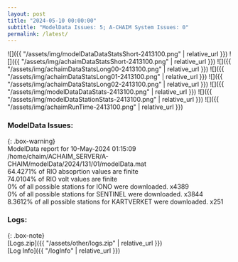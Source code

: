 ```yaml
---
layout: post
title: "2024-05-10 00:00:00"
subtitle: "ModelData Issues: 5; A-CHAIM System Issues: 0"
permalink: /latest/
---
```


![]({{ "/assets/img/modelDataDataStatsShort-2413100.png" | relative_url }})
![]({{ "/assets/img/achaimDataStatsShort-2413100.png" | relative_url }})
![]({{ "/assets/img/achaimDataStatsLong00-2413100.png" | relative_url }})
![]({{ "/assets/img/achaimDataStatsLong01-2413100.png" | relative_url }})
![]({{ "/assets/img/achaimDataStatsLong02-2413100.png" | relative_url }})
![]({{ "/assets/img/modelDataDataStats-2413100.png" | relative_url }})
![]({{ "/assets/img/modelDataStationStats-2413100.png" | relative_url }})
![]({{ "/assets/img/achaimRunTime-2413100.png" | relative_url }})


### ModelData Issues:  
  
{: .box-warning}  
 ModelData report for 10-May-2024 01:15:09   
 /home/chaim/ACHAIM_SERVER/A-CHAIM/modelData/2024/131/01/modelData.mat   
 64.4271% of RIO absoprtion values are finite   
 74.0104% of RIO volt values are finite   
 0% of all possible stations for IONO were downloaded. x4389   
 0% of all possible stations for SENTINEL were downloaded. x3844   
 8.3612% of all possible stations for KARTVERKET were downloaded. x251   
  


### Logs:  
  
{: .box-note}  
[Logs.zip]({{ "/assets/other/logs.zip" | relative_url }})  
[Log Info]({{ "/logInfo" | relative_url }})  
